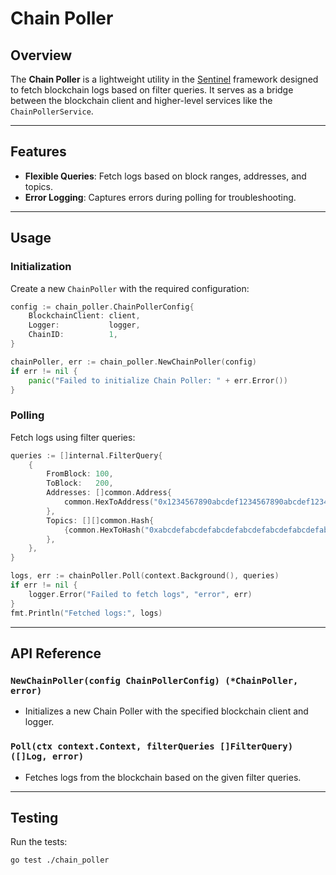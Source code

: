# **Chain Poller**

## **Overview**

The **Chain Poller** is a lightweight utility in the [Sentinel](https://github.com/smartcontractkit/sentinel/lib) framework designed to fetch blockchain logs based on filter queries. It serves as a bridge between the blockchain client and higher-level services like the `ChainPollerService`.

---

## **Features**

- **Flexible Queries**: Fetch logs based on block ranges, addresses, and topics.
- **Error Logging**: Captures errors during polling for troubleshooting.

---

## **Usage**

### **Initialization**
Create a new `ChainPoller` with the required configuration:
```go
config := chain_poller.ChainPollerConfig{
    BlockchainClient: client,
    Logger:           logger,
    ChainID:          1,
}

chainPoller, err := chain_poller.NewChainPoller(config)
if err != nil {
    panic("Failed to initialize Chain Poller: " + err.Error())
}
```

### **Polling**
Fetch logs using filter queries:
```go
queries := []internal.FilterQuery{
    {
        FromBlock: 100,
        ToBlock:   200,
        Addresses: []common.Address{
            common.HexToAddress("0x1234567890abcdef1234567890abcdef12345678"),
        },
        Topics: [][]common.Hash{
            {common.HexToHash("0xabcdefabcdefabcdefabcdefabcdefabcdefabcdef")},
        },
    },
}

logs, err := chainPoller.Poll(context.Background(), queries)
if err != nil {
    logger.Error("Failed to fetch logs", "error", err)
}
fmt.Println("Fetched logs:", logs)
```

---

## **API Reference**

### **`NewChainPoller(config ChainPollerConfig) (*ChainPoller, error)`**
- Initializes a new Chain Poller with the specified blockchain client and logger.

### **`Poll(ctx context.Context, filterQueries []FilterQuery) ([]Log, error)`**
- Fetches logs from the blockchain based on the given filter queries.

---

## **Testing**

Run the tests:
```bash
go test ./chain_poller
```